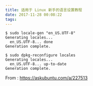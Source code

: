 ```yaml
---
title: 适用于 Linux 新手的语言设置教程
date: 2017-11-28 00:08:22
tags:
---
```

```
$ sudo locale-gen "en_US.UTF-8"
Generating locales...
  en_US.UTF-8... done
Generation complete.

$ sudo dpkg-reconfigure locales
Generating locales...
  en_US.UTF-8... up-to-date
Generation complete.
```

From : https://askubuntu.com/a/227513
